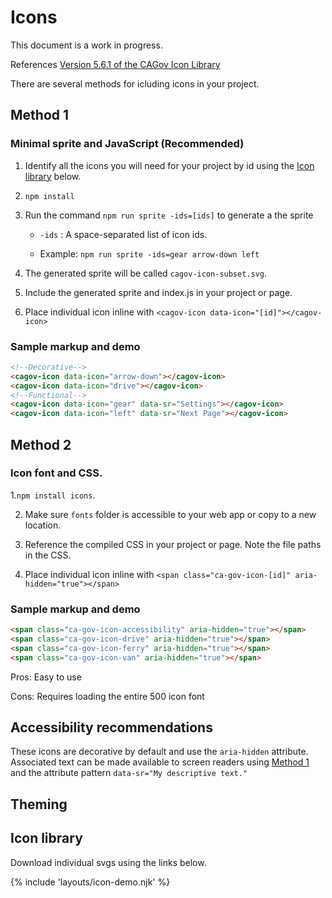 # Icons

This document is a work in progress.

References [Version 5.6.1 of the CAGov Icon Library](https://california.azureedge.net/cdt/statetemplate/5.6.1/fonts/CaGov.svg)

There are several methods for icluding icons in your project.

## Method 1

### Minimal sprite and JavaScript (Recommended)

1. Identify all the icons you will need for your project by id using the <a href="#icon-library">Icon library</a> below.

2. `npm install`

3. Run the command `npm run sprite -ids=[ids]` to generate a the sprite

   - `-ids` : A space-separated list of icon ids.

   - Example: `npm run sprite -ids=gear arrow-down left`

4. The generated sprite will be called `cagov-icon-subset.svg`.

5. Include the generated sprite and index.js in your project or page.

6. Place individual icon inline with `<cagov-icon data-icon="[id]"></cagov-icon>`

### Sample markup and demo

<html-preview>

```html preview
<!--Decorative-->
<cagov-icon data-icon="arrow-down"></cagov-icon>
<cagov-icon data-icon="drive"></cagov-icon>
<!--Functional-->
<cagov-icon data-icon="gear" data-sr="Settings"></cagov-icon>
<cagov-icon data-icon="left" data-sr="Next Page"></cagov-icon>
```

</html-preview>

## Method 2

### Icon font and CSS.

1.`npm install icons`.

2. Make sure `fonts` folder is accessible to your web app or copy to a new location.

3. Reference the compiled CSS in your project or page. Note the file paths in the CSS.

4. Place individual icon inline with `<span class="ca-gov-icon-[id]" aria-hidden="true"></span>`

### Sample markup and demo

<html-preview>

```html preview
<span class="ca-gov-icon-accessibility" aria-hidden="true"></span>
<span class="ca-gov-icon-drive" aria-hidden="true"></span>
<span class="ca-gov-icon-ferry" aria-hidden="true"></span>
<span class="ca-gov-icon-van" aria-hidden="true"></span>
```

</html-preview>

Pros: Easy to use

Cons: Requires loading the entire 500 icon font

<!-- If the title is simply `Accessibility`, the display of the accessibility icon breaks. -->

## Accessibility recommendations

These icons are decorative by default and use the `aria-hidden` attribute. Associated text can be made available to screen readers using [Method 1](#method-1) and the attribute pattern `data-sr="My descriptive text."`

## Theming

## Icon library

Download individual svgs using the links below.

{% include 'layouts/icon-demo.njk' %}
